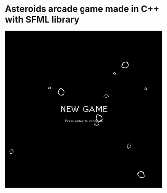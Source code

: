 # Asteroids arcade game made in C++ with SFML library

<p align="center">
  <img src="preview.gif">
</p>

